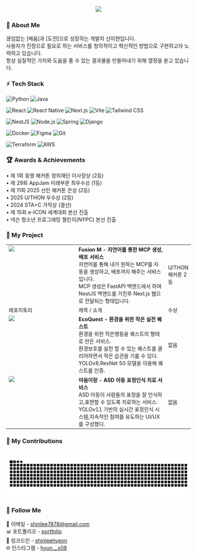 <div align="center">
	<a href="https://github.com/jwkwon0817" target="_blank">
		<img src="https://capsule-render.vercel.app/api?type=waving&color=timeGradient&height=180&section=header&text=LeeHyeon%20Shin&fontSize=90" />
	</a>
</div>

<h3>💬 About Me</h3>
끊임없는 [배움]과 [도전]으로 성장하는 개발자 신이현입니다.<br>
사용자가 진정으로 필요로 하는 서비스를 창의적이고 혁신적인 방법으로 구현하고자 노력하고 있습니다.<br>
항상 실질적인 가치와 도움을 줄 수 있는 결과물을 만들어내기 위해 열정을 쏟고 있습니다.

<h3>⚡️ Tech Stack</h3>

<!-- Programming Languages -->
![Python](https://img.shields.io/badge/Python-3776AB?style=flat&logo=python&logoColor=white)
![Java](https://img.shields.io/badge/Java-007396?style=flat&logo=java&logoColor=white)

<!-- Frontend -->
![React](https://img.shields.io/badge/React-61DAFB?style=flat&logo=react&logoColor=black)
![React Native](https://img.shields.io/badge/React_Native-61DAFB?style=flat&logo=react&logoColor=black)
![Next.js](https://img.shields.io/badge/Next.js-000000?style=flat&logo=next.js&logoColor=white)
![Vite](https://img.shields.io/badge/Vite-646CFF?style=flat&logo=vite&logoColor=white)
![Tailwind CSS](https://img.shields.io/badge/Tailwind_CSS-38B2AC?style=flat&logo=tailwind-css&logoColor=white)

<!-- Backend -->
![NestJS](https://img.shields.io/badge/NestJS-E0234E?style=flat&logo=nestjs&logoColor=white)
![Node.js](https://img.shields.io/badge/Node.js-339933?style=flat&logo=node.js&logoColor=white)
![Spring](https://img.shields.io/badge/Spring-6DB33F?style=flat&logo=spring&logoColor=white)
![Django](https://img.shields.io/badge/Django-092E20?style=flat&logo=django&logoColor=white)

<!-- Tools & DevOps -->
![Docker](https://img.shields.io/badge/Docker-2496ED?style=flat&logo=docker&logoColor=white)
![Figma](https://img.shields.io/badge/Figma-F24E1E?style=flat&logo=figma&logoColor=white)
![Git](https://img.shields.io/badge/Git-F05032?style=flat&logo=git&logoColor=white)

<!-- Infrastructure -->
![Terraform](https://img.shields.io/badge/Terraform-623CE4?style=flat&logo=terraform&logoColor=white)
![AWS](https://img.shields.io/badge/AWS-232F3E?style=flat&logo=amazon-aws&logoColor=white)

<h3>🏆 Awards & Achievements</h3>
<p>
  • 제 1회 동행 해커톤 창의재단 이사장상 (2등)<br/>
  • 제 29회 AppJam 미래부문 최우수상 (1등)<br/>
  • 제 11회 2025 선린 해커톤 은상 (2등)<br/>
  • 2025 U/THON 우수상 (2등)<br>
  • 2024 STA+C 가작상 (결선)<br/>
  • 제 15회 e-ICON 세계대회 본선 진출<br/>
  • 넥슨 청소년 프로그래밍 챌린지(NYPC) 본선 진출<br/>
</p>

<h3>🧾 My Project</h3>

<table>
  <tr>
    <td width="40%" valign="top">
      <a href="https://github.com/uslash25/web">
        <img src="https://github-readme-stats.vercel.app/api/pin/?username=uslash25&repo=web&theme=github_dark&hide_border=true" />
      </a>
    </td>
    <td width="50%" valign="top">
      <strong>Fusion M - 자연어를 통한 MCP 생성, 배포 서비스</strong><br>
      자연어를 통해 내가 원하는 MCP를 자동을 생성하고, 배포까지 해주는 서비스입니다.<br>
      MCP 생성은 FastAPI 백엔드에서 하여 NestJS 백엔드를 거친후 Next.js 웹으로 전달되는 형태입니다.
    </td>
    <td>
      U/THON 해커톤 2등
    </td>
  </tr>
  <tr>
    <td>
      레포지토리
    </td>
    <td>
      제목 / 소개
    </td>
    <td>
      수상
    </td>
  </tr>
  <tr>
    <td width="40%" valign="top">
      <a href="https://github.com/ecoquest-h5/eq-app">
        <img src="https://github-readme-stats.vercel.app/api/pin/?username=ecoquest-h5&repo=eq-app&theme=github_dark&hide_border=true" />
      </a>
    </td>
    <td width="50%" valign="top">
      <strong>EcoQuest - 환경을 위한 작은 실전 퀘스트</strong><br>
      환경을 위한 작은행동을 퀘스트의 형태로 만든 서비스.<br>
      환경보호를 실천 할 수 있는 퀘스트를 클리어하면서 작은 습관을 기를 수 있다.
      YOLOv8,ResNet 50 모델을 이용해 퀘스트를 인증.
    </td>
    <td>
      없음
    </td>
  </tr>
  <tr>
    <td width="40%" valign="top">
      <a href="https://github.com/maum-irang/irang-app">
        <img src="https://github-readme-stats.vercel.app/api/pin/?username=maum-irang&repo=irang-app&theme=github_dark&hide_border=true" />
      </a>
    </td>
    <td width="50%" valign="top">
      <strong>마음이랑 - ASD 아동 표정인식 치료 서비스</strong><br>
      ASD 아동이 사람들의 표정을 잘 인식하고,표현할 수 있도록 치료하는 서비스.<br>
      YOLOv11 기반의 실시간 표정인식 시스템,지속적인 참여를 유도하는 UI/UX를 구성했다.
    </td>
    <td>
      없음
    </td>
  </tr>
</table>

<h3>🌱 My Contributions</h3>
<br>
<img alt="snake eating my contributions" src="https://raw.githubusercontent.com/shinleehyeon/shinleehyeon/output/github-snake-dark.svg" />

<h3>📡 Follow Me</h3>
📧 이메일 - <a href="shinlee7878@gmail.com">shinlee7878@gmail.com</a><br>
📊 포트폴리오 - <a href="https://www.2hyundev.com/">portfolio</a><br>
💼 링크드인 - <a href="https://www.linkedin.com/in/leehyeon-shin-787065350/">shinleehyeon</a><br>
🌐 인스타그램 - <a href="https://www.instagram.com/hyun._.s08/">hyun._.s08</a>

